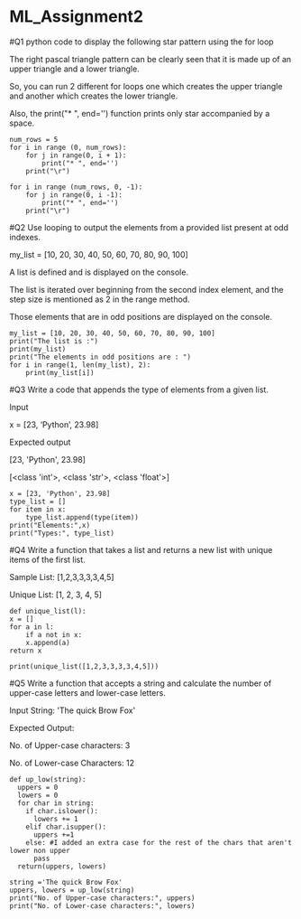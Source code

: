 # ML_Assignment2
#Q1 python code to display the following star pattern using the for loop

The right pascal triangle pattern can be clearly seen that it is made up of an upper triangle and a lower triangle. 

So, you can run 2 different for loops one which creates the upper triangle and another which creates the lower triangle. 

Also, the print("* ", end='') function prints only star accompanied by a space.


    num_rows = 5
    for i in range (0, num_rows):
        for j in range(0, i + 1):
            print("* ", end='')      
        print("\r") 
        
    for i in range (num_rows, 0, -1):
        for j in range(0, i -1):    
            print("* ", end='')       
        print("\r")  


#Q2 Use looping to output the elements from a provided list present at odd indexes.

my_list = [10, 20, 30, 40, 50, 60, 70, 80, 90, 100]

A list is defined and is displayed on the console. 

The list is iterated over beginning from the second index element, and the step size is mentioned as 2 in the range method. 

Those elements that are in odd positions are displayed on the console.


    my_list = [10, 20, 30, 40, 50, 60, 70, 80, 90, 100]
    print("The list is :")
    print(my_list)
    print("The elements in odd positions are : ")
    for i in range(1, len(my_list), 2):
        print(my_list[i])
        

#Q3 Write a code that appends the type of elements from a given list.

Input

 x = [23, ‘Python’, 23.98]
 
 Expected output
 
 [23, 'Python', 23.98]
 
 [<class 'int'>, <class 'str'>, <class 'float'>]
 
 
 
    x = [23, 'Python', 23.98]
    type_list = []
    for item in x:
        type_list.append(type(item))
    print("Elements:",x)
    print("Types:", type_list)   


#Q4 Write a function that takes a list and returns a new list with unique items of the first list.

Sample List: [1,2,3,3,3,3,4,5]

Unique List: [1, 2, 3, 4, 5]

    def unique_list(l):
    x = []
    for a in l:
        if a not in x:
        x.append(a)
    return x

    print(unique_list([1,2,3,3,3,3,4,5]))
    

#Q5 Write a function that accepts a string and calculate the number of upper-case letters and lower-case
letters.

Input String: 'The quick Brow Fox'

Expected Output:

No. of Upper-case characters: 3

No. of Lower-case Characters: 12

    def up_low(string):
      uppers = 0
      lowers = 0
      for char in string:
        if char.islower():
          lowers += 1
        elif char.isupper():
          uppers +=1
        else: #I added an extra case for the rest of the chars that aren't lower non upper
          pass
      return(uppers, lowers)

    string ='The quick Brow Fox'
    uppers, lowers = up_low(string)
    print("No. of Upper-case characters:", uppers)
    print("No. of Lower-case characters:", lowers)



